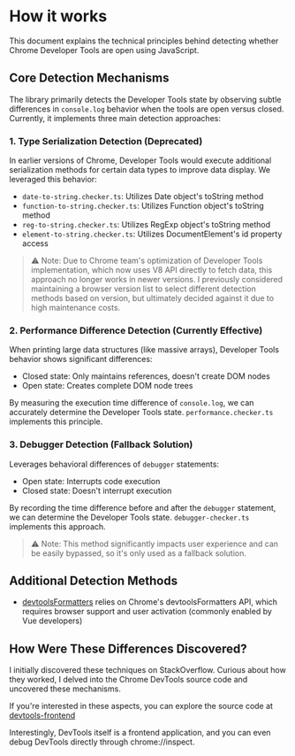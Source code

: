 # How it works

This document explains the technical principles behind detecting whether Chrome Developer Tools are open using JavaScript.

## Core Detection Mechanisms

The library primarily detects the Developer Tools state by observing subtle differences in `console.log` behavior when the tools are open versus closed. Currently, it implements three main detection approaches:

### 1. Type Serialization Detection (Deprecated)

In earlier versions of Chrome, Developer Tools would execute additional serialization methods for certain data types to improve data display. We leveraged this behavior:

- `date-to-string.checker.ts`: Utilizes Date object's toString method
- `function-to-string.checker.ts`: Utilizes Function object's toString method
- `reg-to-string.checker.ts`: Utilizes RegExp object's toString method
- `element-to-string.checker.ts`: Utilizes DocumentElement's id property access

> ⚠️ Note: Due to Chrome team's optimization of Developer Tools implementation, which now uses V8 API directly to fetch data, this approach no longer works in newer versions.
> I previously considered maintaining a browser version list to select different detection methods based on version, but ultimately decided against it due to high maintenance costs.

### 2. Performance Difference Detection (Currently Effective)

When printing large data structures (like massive arrays), Developer Tools behavior shows significant differences:

- Closed state: Only maintains references, doesn't create DOM nodes
- Open state: Creates complete DOM node trees

By measuring the execution time difference of `console.log`, we can accurately determine the Developer Tools state. `performance.checker.ts` implements this principle.

### 3. Debugger Detection (Fallback Solution)

Leverages behavioral differences of `debugger` statements:

- Open state: Interrupts code execution
- Closed state: Doesn't interrupt execution

By recording the time difference before and after the `debugger` statement, we can determine the Developer Tools state. `debugger-checker.ts` implements this approach.

> ⚠️ Note: This method significantly impacts user experience and can be easily bypassed, so it's only used as a fallback solution.

## Additional Detection Methods

- [devtoolsFormatters](https://developer.chrome.com/docs/devtools/javascript/console#devtoolsformatters) relies on Chrome's devtoolsFormatters API, which requires browser support and user activation (commonly enabled by Vue developers)

## How Were These Differences Discovered?

I initially discovered these techniques on StackOverflow. Curious about how they worked, I delved into the Chrome DevTools source code and uncovered these mechanisms.

If you're interested in these aspects, you can explore the source code at [devtools-frontend](https://github.com/ChromeDevTools/devtools-frontend/)

Interestingly, DevTools itself is a frontend application, and you can even debug DevTools directly through chrome://inspect.
